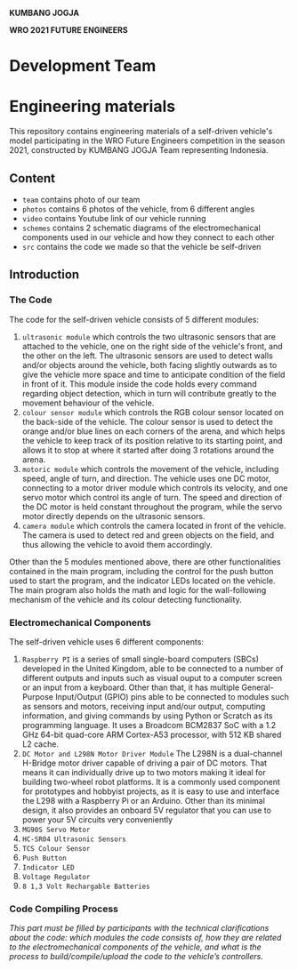 **KUMBANG JOGJA**

**WRO 2021 FUTURE ENGINEERS**

Development Team
====



Engineering materials
====

This repository contains engineering materials of a self-driven vehicle's model participating in the WRO Future Engineers competition in the season 2021, constructed by KUMBANG JOGJA Team representing Indonesia.

## Content

* `team` contains photo of our team
* `photos` contains 6 photos of the vehicle, from 6 different angles
* `video` contains Youtube link of our vehicle running
* `schemes` contains 2 schematic diagrams of the electromechanical components used in our vehicle and how they connect to each other
* `src` contains the code we made so that the vehicle be self-driven

## Introduction

### The Code
The code for the self-driven vehicle consists of 5 different modules:
1. `ultrasonic module` which controls the two ultrasonic sensors that are attached to the vehicle, one on the right side of the vehicle's front, and the other on the left. The ultrasonic sensors are used to detect walls and/or objects around the vehicle, both facing slightly outwards as to give the vehicle more space and time to anticipate condition of the field in front of it. This module inside the code holds every command regarding object detection, which in turn will contribute greatly to the movement behaviour of the vehicle.
3. `colour sensor module` which controls the RGB colour sensor located on the back-side of the vehicle. The colour sensor is used to detect the orange and/or blue lines on each corners of the arena, and which helps the vehicle to keep track of its position relative to its starting point, and allows it to stop at where it started after doing 3 rotations around the arena.
4. `motoric module` which controls the movement of the vehicle, including speed, angle of turn, and direction. The vehicle uses one DC motor, connecting to a motor driver module which controls its velocity, and one servo motor which control its angle of turn. The speed and direction of the DC motor is held constant throughout the program, while the servo motor directly depends on the ultrasonic sensors.
5. `camera module` which controls the camera located in front of the vehicle. The camera is used to detect red and green objects on the field, and thus allowing the vehicle to avoid them accordingly.

Other than the 5 modules mentioned above, there are other functionalities contained in the main program, including the control for the push button used to start the program, and the indicator LEDs located on the vehicle. The main program also holds the math and logic for the wall-following mechanism of the vehicle and its colour detecting functionality.

### Electromechanical Components
The self-driven vehicle uses 6 different components:
1. `Raspberry PI` is a series of small single-board computers (SBCs) developed in the United Kingdom, able to be connected to a number of different outputs and inputs such as visual ouput to a computer screen or an input from a keyboard. Other than that, it has multiple General-Purpose Input/Output (GPIO) pins able to be connected to modules such as sensors and motors, receiving input and/our output, computing information, and giving commands by using Python or Scratch as its programming language.  It uses a  Broadcom BCM2837 SoC with a 1.2 GHz 64-bit quad-core ARM Cortex-A53 processor, with 512 KB shared L2 cache. 
3. `DC Motor and L298N Motor Driver Module` The L298N is a dual-channel H-Bridge motor driver capable of driving a pair of DC motors. That means it can individually drive up to two motors making it ideal for building two-wheel robot platforms. It is a commonly used component for prototypes and hobbyist projects, as it is easy to use and interface the L298 with a Raspberry Pi or an Arduino. Other than its minimal design, it also provides an onboard 5V regulator that you can use to power your 5V circuits very conveniently
5. `MG90S Servo Motor`
6. `HC-SR04 Ultrasonic Sensors`
7. `TCS Colour Sensor`
8. `Push Button`
9. `Indicator LED`
10. `Voltage Regulator`
11. `8 1,3 Volt Rechargable Batteries`

### Code Compiling Process


_This part must be filled by participants with the technical clarifications about the code: which modules the code consists of, how they are related to the electromechanical components of the vehicle, and what is the process to build/compile/upload the code to the vehicle’s controllers._




